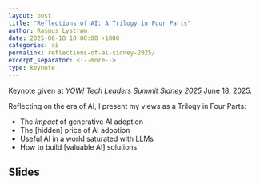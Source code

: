 ```yaml
---
layout: post
title: "Reflections of AI: A Trilogy in Four Parts"
author: Rasmus Lystrøm
date: 2025-06-18 10:00:00 +1000
categories: ai
permalink: reflections-of-ai-sidney-2025/
excerpt_separator: <!--more-->
type: keynote
---
```


Keynote given at [*YOW! Tech Leaders Summit Sidney 2025*](https://yowcon.com/tech-leaders-sidney-2025) June 18, 2025.

Reflecting on the era of AI, I present my views as a Trilogy in Four Parts:

- The *impact* of generative AI adoption
- The [hidden] price of AI adoption
- Useful AI in a world saturated with LLMs
- How to build [valuable AI] solutions

 <!--more-->

## Slides

<script defer class="speakerdeck-embed" data-id="728f93ec6f12455caed38b2001e0f0d1" data-ratio="1.7777777777777777" src="//speakerdeck.com/assets/embed.js"></script>

